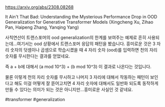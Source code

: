 https://arxiv.org/abs/2308.08268

It Ain't That Bad: Understanding the Mysterious Performance Drop in OOD Generalization for Generative Transformer Models (Xingcheng Xu, Zihao Pan, Haipeng Zhang, Yanqing Yang)

사칙연산이 트랜스포머의 ood generalization의 한계를 보여주는 예제로 흔히 사용되는데...여기서는 ood 상황에서 트랜스포머 응답의 패턴을 봤습니다. 흥미로운 것은 3 자리 숫자의 덧셈이나 곱셈으로 학습시켰을 때 4 자리 숫자 (ood)를 입력하면 천의 자리 숫자를 무시한다는 결과를 얻었네요.

즉 a + b에 대해서 (a mod 10^3) + (b mod 10^3) 이 결과로 나온다는 것입니다.

물론 이렇게 천의 자리 숫자를 무시하고 나머지 3 자리에 대해서 작동하는 패턴이 보인다고 해도 이걸 어떻게 잘 뜯어고치면 4 자리 숫자에 대해서도 일반화 되도록 동작하게 만들 수 있다는 의미가 되는 것은 아니지만...흥미로운 사실인 것 같네요.

#transformer #generalization 